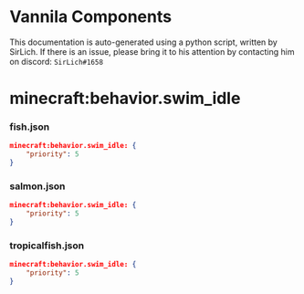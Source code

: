 # Vannila Components
This documentation is auto-generated using a python script, written by SirLich. If there is an issue, please bring it to his attention by contacting him on discord: `SirLich#1658`

# minecraft:behavior.swim_idle
### fish.json
```JSON
minecraft:behavior.swim_idle: {
    "priority": 5
}
```

### salmon.json
```JSON
minecraft:behavior.swim_idle: {
    "priority": 5
}
```

### tropicalfish.json
```JSON
minecraft:behavior.swim_idle: {
    "priority": 5
}
```

